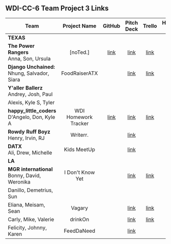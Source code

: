 ## WDI-CC-6 Team Project 3 Links

| Team | Project Name | GitHub | Pitch Deck | Trello | Hosted Site |
|---|:---:|:---:|:---:|:---:|:---:|
| **TEXAS** |  |  |  |  |  |
| **The Power Rangers**<br>Anna, Son, Ursula | [noTed.] | [link](https://github.com/ursulacj/noted) | [link](https://www.beautiful.ai/deck/-L_j2MZc-5qHhOStYXVF/noTed) | [link](https://trello.com/b/HIHS5yu2/dream-team) |  |
| **Django Unchained:**<br>Nhung, Salvador, Siara | FoodRaiserATX |  | [link](https://docs.google.com/presentation/d/1-6OqntLFfdrx6nVp4mRhuVxSXJuNfktb_uYloKOpJ44/edit#slide=id.g5224fbf7f3_0_77) | [link](https://trello.com/b/K6kJmv9J/foodraiseratx) |  |
| **Y'aller Ballerz**<br>Andrey, Josh, Paul |  |  |  |  |  |
| Alexis, Kyle S, Tyler |  |  |  |  |  |
| **happy\_little\_coders**<br>D'Angelo, Don, Kyle A | WDI Homework Tracker | [link](https://github.com/dmshakur/homework_tracker) | [link](https://docs.google.com/presentation/d/1puSIJzocx863FpTMzGpc9qtUEER_d37f00WisMeDeos/edit#slide=id.p) | [link](https://trello.com/b/w0hA2pvD/wdi-project-3) |  |
| **Rowdy Ruff Boyz**<br>Henry, Irvin, RJ | Writerr. |  | [link](https://spark.adobe.com/page/BxR1rk3TJeIEz/) |  |  |
| **DATX**<br>Ali, Drew, Michelle | Kids MeetUp |  | [link](https://docs.google.com/presentation/d/1p3Q7vMzOEqd_vT0TUYXEc4E_LBAK1cxazGH9B38Io_I/edit#slide=id.gc6f8954bc_0_53) |  |  |
| **LA** |  |  |  |  |  |
| **MGR international**<br>Bonny, David, Weronika | I Don't Know Yet |  | [link](https://docs.google.com/presentation/d/1zvDjPjBGm_4EokHQNywKntfCZCpNvSdJI4-4fVKDmXk/edit#slide=id.g529abe8f2c_0_5) | [link](https://trello.com/b/Z1mn9UPK/i-dont-know-yet) |  |
| Danillo, Demetrius, Sun |  |  |  |  |  |
| Eliana, Meisam, Sean | Vagary |  | [link](https://docs.google.com/presentation/d/1fX7aM9dEpv-n8vV4KU2qez4uc5lbHT2IU8ZylUF12eY/edit#slide=id.gc6f59039d_0_0) | [link](https://trello.com/b/CRkhxSSg/vagary) |  |
| Carly, Mike, Valerie | drinkOn |  | [link](https://docs.google.com/presentation/d/1Q2y7IEL_R6I0XUfAoAjWWpwYh0fBrYPnl9HST1QQEZ4/edit#slide=id.gc6f83aa91_0_50) | [link](https://trello.com/b/GuNIYohD/project-3-drinkon) |  |
| Felicity, Johnny, Karen | FeedDaNeed |  | [link](https://docs.google.com/presentation/d/1lBTUELaiT9r-4gFQ9Mqnej1AE_F94HXkXopeUB5sj2k/edit#slide=id.gd9c453428_0_16) |  |  |
